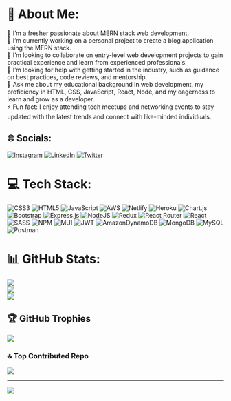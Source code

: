 # 💫 About Me:
🌱 I’m a fresher passionate about MERN stack web development.<br>🔭 I’m currently working on a personal project to create a blog application using the MERN stack.<br>👯 I’m looking to collaborate on entry-level web development projects to gain practical experience and learn from experienced professionals.<br>🤝 I’m looking for help with getting started in the industry, such as guidance on best practices, code reviews, and mentorship.<br>💬 Ask me about my educational background in web development, my proficiency in HTML, CSS, JavaScript, React, Node, and my eagerness to learn and grow as a developer.<br>⚡ Fun fact: I enjoy attending tech meetups and networking events to stay updated with the latest trends and connect with like-minded individuals.


## 🌐 Socials:
[![Instagram](https://img.shields.io/badge/Instagram-%23E4405F.svg?logo=Instagram&logoColor=white)](https://instagram.com/https://instagram.com/vishnu_the_b?igshid=NGExMmI2YTkyZg==) [![LinkedIn](https://img.shields.io/badge/LinkedIn-%230077B5.svg?logo=linkedin&logoColor=white)](https://linkedin.com/in/https://www.linkedin.com/in/vishnugowtham97/) [![Twitter](https://img.shields.io/badge/Twitter-%231DA1F2.svg?logo=Twitter&logoColor=white)](https://twitter.com/woolfyjr) 

# 💻 Tech Stack:
![CSS3](https://img.shields.io/badge/css3-%231572B6.svg?style=plastic&logo=css3&logoColor=white) ![HTML5](https://img.shields.io/badge/html5-%23E34F26.svg?style=plastic&logo=html5&logoColor=white) ![JavaScript](https://img.shields.io/badge/javascript-%23323330.svg?style=plastic&logo=javascript&logoColor=%23F7DF1E) ![AWS](https://img.shields.io/badge/AWS-%23FF9900.svg?style=plastic&logo=amazon-aws&logoColor=white) ![Netlify](https://img.shields.io/badge/netlify-%23000000.svg?style=plastic&logo=netlify&logoColor=#00C7B7) ![Heroku](https://img.shields.io/badge/heroku-%23430098.svg?style=plastic&logo=heroku&logoColor=white) ![Chart.js](https://img.shields.io/badge/chart.js-F5788D.svg?style=plastic&logo=chart.js&logoColor=white) ![Bootstrap](https://img.shields.io/badge/bootstrap-%23563D7C.svg?style=plastic&logo=bootstrap&logoColor=white) ![Express.js](https://img.shields.io/badge/express.js-%23404d59.svg?style=plastic&logo=express&logoColor=%2361DAFB) ![NodeJS](https://img.shields.io/badge/node.js-6DA55F?style=plastic&logo=node.js&logoColor=white) ![Redux](https://img.shields.io/badge/redux-%23593d88.svg?style=plastic&logo=redux&logoColor=white) ![React Router](https://img.shields.io/badge/React_Router-CA4245?style=plastic&logo=react-router&logoColor=white) ![React](https://img.shields.io/badge/react-%2320232a.svg?style=plastic&logo=react&logoColor=%2361DAFB) ![SASS](https://img.shields.io/badge/SASS-hotpink.svg?style=plastic&logo=SASS&logoColor=white) ![NPM](https://img.shields.io/badge/NPM-%23000000.svg?style=plastic&logo=npm&logoColor=white) ![MUI](https://img.shields.io/badge/MUI-%230081CB.svg?style=plastic&logo=material-ui&logoColor=white) ![JWT](https://img.shields.io/badge/JWT-black?style=plastic&logo=JSON%20web%20tokens) ![AmazonDynamoDB](https://img.shields.io/badge/Amazon%20DynamoDB-4053D6?style=plastic&logo=Amazon%20DynamoDB&logoColor=white) ![MongoDB](https://img.shields.io/badge/MongoDB-%234ea94b.svg?style=plastic&logo=mongodb&logoColor=white) ![MySQL](https://img.shields.io/badge/mysql-%2300f.svg?style=plastic&logo=mysql&logoColor=white) ![Postman](https://img.shields.io/badge/Postman-FF6C37?style=plastic&logo=postman&logoColor=white)
# 📊 GitHub Stats:
![](https://github-readme-stats.vercel.app/api?username=vishnugowtham97&theme=react&hide_border=false&include_all_commits=false&count_private=false)<br/>
![](https://github-readme-streak-stats.herokuapp.com/?user=vishnugowtham97&theme=react&hide_border=false)<br/>
![](https://github-readme-stats.vercel.app/api/top-langs/?username=vishnugowtham97&theme=react&hide_border=false&include_all_commits=false&count_private=false&layout=compact)

## 🏆 GitHub Trophies
![](https://github-profile-trophy.vercel.app/?username=vishnugowtham97&theme=nord&no-frame=true&no-bg=true&margin-w=4)

### 🔝 Top Contributed Repo
![](https://github-contributor-stats.vercel.app/api?username=vishnugowtham97&limit=5&theme=nord&combine_all_yearly_contributions=true)

---
[![](https://visitcount.itsvg.in/api?id=vishnugowtham97&icon=5&color=12)](https://visitcount.itsvg.in)

<!-- Proudly created with GPRM ( https://gprm.itsvg.in ) -->
